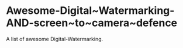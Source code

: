 # Awesome-Digital~Watermarking-AND-screen~to~camera~defence
A list of awesome Digital-Watermarking.
